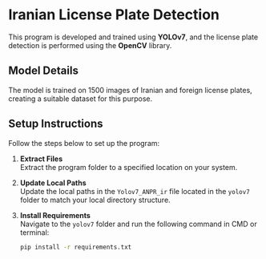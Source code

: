 # Iranian License Plate Detection

This program is developed and trained using **YOLOv7**, and the license plate detection is performed using the **OpenCV** library.

## Model Details
The model is trained on 1500 images of Iranian and foreign license plates, creating a suitable dataset for this purpose.

## Setup Instructions
Follow the steps below to set up the program:

1. **Extract Files**  
   Extract the program folder to a specified location on your system.

2. **Update Local Paths**  
   Update the local paths in the `Yolov7_ANPR_ir` file located in the `yolov7` folder to match your local directory structure.

3. **Install Requirements**  
   Navigate to the `yolov7` folder and run the following command in CMD or terminal:  
   ```bash
   pip install -r requirements.txt
